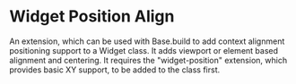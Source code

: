 Widget Position Align
=====================

An extension, which can be used with Base.build to add context alignment
positioning support to a Widget class. It adds viewport
or element based alignment and centering. It requires the "widget-position"
extension, which provides basic XY support, to be added to the class first.
